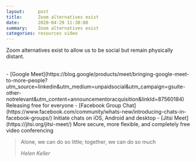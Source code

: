 ```yaml
---
layout:     post
title:      Zoom alternatives exist
date:       2020-04-29 11:30:00
summary:    Zoom alternatives exist
categories: resources video
---
```



Zoom alternatives exist to allow us to be social but remain physically distant.  

<br>
- [Google Meet](https://blog.google/products/meet/bringing-google-meet-to-more-people?utm_source=linkedin&utm_medium=unpaidsocial&utm_campaign=gsuite-other-notrelevant&utm_content=announcementoracquisition&linkId=87560184) Releasing free for everyone
- [Facebook Group Chat](https://www.facebook.com/community/whats-new/introducing-chats-in-facebook-groups/) Initiate chats on iOS, Android and desktop
- [Jitsi Meet](https://jitsi.org/jitsi-meet/) More secure, more flexible, and completely free video conferencing
<br>

<blockquote>
  <p>
  Alone, we can do so little; together, we can do so much
  </p>
  <footer><cite title="Helen Keller">Helen Keller</cite></footer>
</blockquote>
